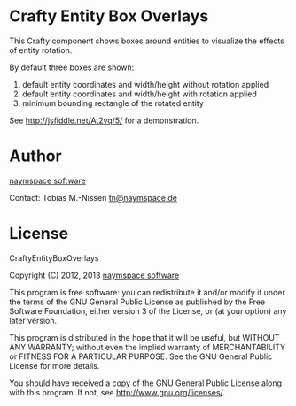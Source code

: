 Crafty Entity Box Overlays
==========================

This Crafty component shows boxes around entities to visualize
the effects of entity rotation.

By default three boxes are shown:

1. default entity coordinates and width/height without rotation applied
2. default entity coordinates and width/height with rotation applied
3. minimum bounding rectangle of the rotated entity

See <http://jsfiddle.net/At2vq/5/> for a demonstration.

Author
======

[naymspace software](http://www.naymspace.de/)

Contact: Tobias M.-Nissen <tn@naymspace.de>

License
=======

CraftyEntityBoxOverlays

Copyright (C) 2012, 2013 [naymspace software](http://www.naymspace.de/)

This program is free software: you can redistribute it and/or modify
it under the terms of the GNU General Public License as published by
the Free Software Foundation, either version 3 of the License, or
(at your option) any later version.

This program is distributed in the hope that it will be useful,
but WITHOUT ANY WARRANTY; without even the implied warranty of
MERCHANTABILITY or FITNESS FOR A PARTICULAR PURPOSE.  See the
GNU General Public License for more details.

You should have received a copy of the GNU General Public License
along with this program.  If not, see <http://www.gnu.org/licenses/>.

